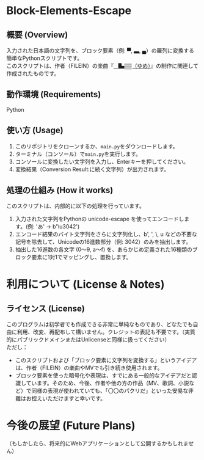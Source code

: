 # Block-Elements-Escape

## 概要 (Overview)
入力された日本語の文字列を、ブロック要素（例: ▀, ▃, ▄）の羅列に変換する簡単なPythonスクリプトです。  
このスクリプトは、作者（FILEIN）の楽曲『[▕▙▒▒（ゆめ）](https://youtu.be/ORk-8LPa8LQ?si=BPDPFSqKd0SodHI8)』の制作に関連して作成されたものです。

## 動作環境 (Requirements)
Python

## 使い方 (Usage)

1. このリポジトリをクローンするか、`main.py`をダウンロードします。
2. ターミナル（コンソール）で`main.py`を実行します。
3. コンソールに変換したい文字列を入力し、Enterキーを押してください。
4. 変換結果（Conversion Result:に続く文字列）が出力されます。

## 処理の仕組み (How it works)

このスクリプトは、内部的に以下の処理を行っています。
1. 入力された文字列をPythonの unicode-escape を使ってエンコードします。(例: 'あ' → b'\\u3042')
2. エンコード結果のバイト文字列をさらに文字列化し、b', \', \\, u などの不要な記号を除去して、Unicodeの16進数部分（例: 3042）のみを抽出します。
3. 抽出した16進数の各文字 (0〜9, a〜f) を、あらかじめ定義された16種類のブロック要素に1対1でマッピングし、置換します。

# 利用について (License & Notes)

## ライセンス (License)
このプログラムは初学者でも作成できる非常に単純なものであり、どなたでも自由に利用、改変、再配布して構いません。クレジットの表記も不要です。（実質的にパブリックドメインまたはUnlicenseと同様に扱ってください）  
ただし：
- このスクリプトおよび「ブロック要素に文字列を変換する」というアイデアは、作者（FILEIN）の楽曲やMVでも引き続き使用されます。
- ブロック要素を使った暗号化や表現は、すでにある一般的なアイデアだと認識しています。そのため、今後、作者や他の方の作品（MV、歌詞、小説など）で同様の表現が使われていても、「〇〇のパクリだ」といった安易な非難はお控えいただけますと幸いです。

# 今後の展望 (Future Plans)

（もしかしたら、将来的にWebアプリケーションとして公開するかもしれません）
